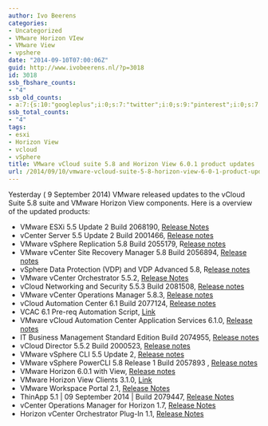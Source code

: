 ```yaml
---
author: Ivo Beerens
categories:
- Uncategorized
- VMware Horizon VIew
- VMware View
- vpshere
date: "2014-09-10T07:00:06Z"
guid: http://www.ivobeerens.nl/?p=3018
id: 3018
ssb_fbshare_counts:
- "4"
ssb_old_counts:
- a:7:{s:10:"googleplus";i:0;s:7:"twitter";i:0;s:9:"pinterest";i:0;s:7:"fbshare";i:4;s:8:"linkedin";i:0;s:6:"reddit";i:0;s:6:"tumblr";i:0;}
ssb_total_counts:
- "4"
tags:
- esxi
- Horizon View
- vcloud
- vSphere
title: VMware vCloud suite 5.8 and Horizon View 6.0.1 product updates
url: /2014/09/10/vmware-vcloud-suite-5-8-horizon-view-6-0-1-product-updates/
---
```


Yesterday ( 9 September 2014) VMware released updates to the vCloud Suite 5.8 suite and VMware Horizon View components. Here is a overview of the updated products:

- VMware ESXi 5.5 Update 2 Build 2068190, [Release Notes](https://www.vmware.com/support/vsphere5/doc/vsphere-esxi-55u2-release-notes.html)
- vCenter Server 5.5 Update 2 Build 2001466, [Release notes](https://www.vmware.com/support/vsphere5/doc/vsphere-vcenter-server-55u2-release-notes.html)
- VMware vSphere Replication 5.8 Build 2055179, R[elease notes](https://www.vmware.com/support/vsphere-replication/doc/vsphere-replication-58-release-notes.html)
- VMware vCenter Site Recovery Manager 5.8 Build 2056894, [Release notes](https://www.vmware.com/support/srm/srm-releasenotes-5-8-0.html)
- vSphere Data Protection (VDP) and VDP Advanced 5.8, R[elease notes](https://www.vmware.com/support/vdr/doc/vdp_580_releasenotes.html)
- VMware vCenter Orchestrator 5.5.2, [Release Notes](https://www.vmware.com/support/orchestrator/doc/vcenter-orchestrator-552-release-notes.html)
- vCloud Networking and Security 5.5.3 Build 2081508, [Release notes](https://www.vmware.com/support/vshield/doc/releasenotes_vshield_553.html)
- VMware vCenter Operations Manager 5.8.3, [Release notes](https://www.vmware.com/support/vcops/doc/vcops-583-installable-release-notes.html)
- vCloud Automation Center 6.1 Build 2077124, [Release notes](https://www.vmware.com/support/vcac/doc/vcloud-automation-center-61-release-notes.html)
- VCAC 6.1 Pre-req Automation Script, [Link](http://blogs.vmware.com/PowerCLI/2014/09/vcac-6-1-pre-req-automation-script-released.html)
- VMware vCloud Automation Center Application Services 6.1.0, [Release notes](https://www.vmware.com/support/vcac/doc/vcloud-automation-center-61-release-notes.html)
- IT Business Management Standard Edition Build 2074955, [Release notes](https://www.vmware.com/support/itbms/doc/itbm-standard-edition-11-release-notes.html)
- vCloud Director 5.5.2 Build 2000523, [Release notes](https://www.vmware.com/support/vcd/doc/rel_notes_vcloud_director_552.html)
- VMware vSphere CLI 5.5 Update 2, [Release notes](https://my.vmware.com/web/vmware/details?downloadGroup=VCLI55U2&productId=396)
- VMware vSphere PowerCLI 5.8 Release 1 Build 2057893 , [Release notes](https://www.vmware.com/support/developer/vcli/vcli552/vsp5_55_U2_vcli_relnotes.html)
- VMware Horizon 6.0.1 with View, [Release notes](https://www.vmware.com/support/horizon-view/doc/horizon-view-601-release-notes.html)
- VMware Horizon View Clients 3.1.0, [Link](https://my.vmware.com/group/vmware/info?slug=desktop_end_user_computing/vmware_horizon_view_clients/3_0)
- VMware Workspace Portal 2.1, [Release Notes](https://www.vmware.com/support/horizon_workspace/doc/wp_release_notes_21.html)
- ThinApp 5.1 | 09 September 2014 | Build 2079447, [Release Notes](https://www.vmware.com/support/thinapp4/doc/releasenotes_thinapp51.html)
- vCenter Operations Manager for Horizon 1.7, [Release Notes](https://www.vmware.com/support/vcops-view/doc/vcops-horizon-17-release-notes.html)
- Horizon vCenter Orchestrator Plug-In 1.1, [Release Notes](https://www.vmware.com/support/horizon-view/doc/horizon-vco-plugin-11-release-notes.html)

